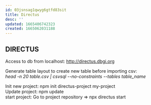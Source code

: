 ```yaml
---
id: 03jsnsag1qwyg6gtfd83sit
title: Directus
desc: ''
updated: 1665406742323
created: 1665062031188
---
```


## DIRECTUS

Access to db from localhost: http://directus.dbgi.org

Generate table layout to create new table before importing csv:    
*head -n 20 table.csv | csvsql --no-constraints --tables table_name* 

Init new project: npm init directus-project my-project    
Update project: npm update     
start project: Go to project repository => npx directus start    
